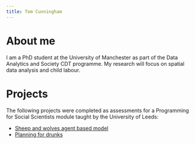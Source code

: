 ```yaml
---
title: Tom Cunningham
---
```


# About me

I am a PhD student at the University of Manchester as part of the Data Analytics and Society CDT programme. My research will focus on spatial data analysis and child labour.

# Projects

The following projects were completed as assessments for a Programming for Social Scientists module taught by the University of Leeds:
- [Sheep and wolves agent based model](https://tmcunningham.github.io/sheep-and-wolves)
- [Planning for drunks](https://tmcunningham.github.io/planning-for-drunks)
